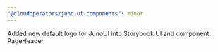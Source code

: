 ```yaml
---
"@cloudoperators/juno-ui-components": minor
---
```


Added new default logo for JunoUI into Storybook UI and component: PageHeader
